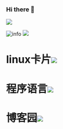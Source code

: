 ### Hi there 👋

<!--
**Github-xingqiu/Github-xingqiu** is a ✨ _special_ ✨ repository because its `README.md` (this file) appears on your GitHub profile.

Here are some ideas to get you started:

- 🔭 I’m currently working on ...
- 🌱 I’m currently learning ...
- 👯 I’m looking to collaborate on ...
- 🤔 I’m looking for help with ...
- 💬 Ask me about ...
- 📫 How to reach me: ...
- 😄 Pronouns: ...
- ⚡ Fun fact: ...
-->

![](http://antzuhl.cn:4000/get/@Github-xingqiu.readme)

![info](https://github-readme-stats.vercel.app/api?username=Github-xingqiu&show_icons=true&count_private=true&hide=prs&theme=default_repocard)
![](https://visitor-badge.glitch.me/badge?page_id=Github-xingqiu.readme)


# linux卡片[![](https://img.shields.io/badge/OS-Arch%20Linux-33aadd?style=flat-square&logo=arch-linux&logoColor=ffffff)](https://www.archlinux.org/)

# 程序语言[![](https://img.shields.io/badge/-C++-007396?style=flat-square&logo=C++&logoColor=ffffff)](http://www.cplusplus.com/)

# 博客园[![](https://img.shields.io/badge/球-小白菜%20博客园-007396?style=flat-square&logo=博客园&logoColor=ffffff)](https://www.cnblogs.com/xingqiu/)
